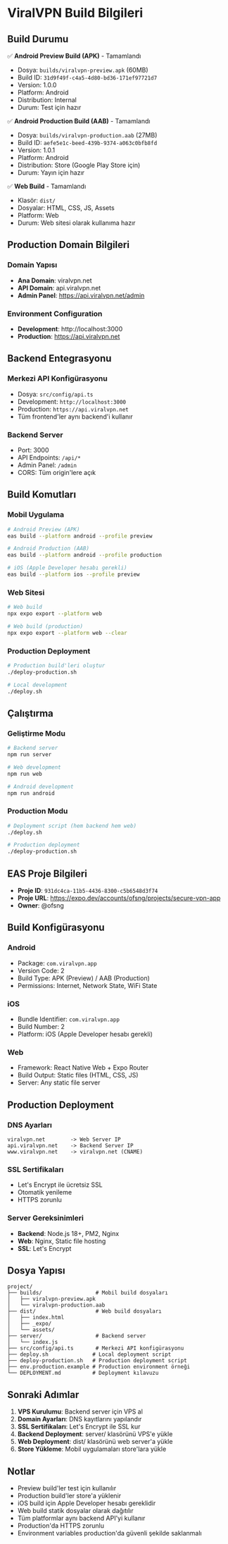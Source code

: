 # ViralVPN Build Bilgileri

## Build Durumu

✅ **Android Preview Build (APK)** - Tamamlandı
- Dosya: `builds/viralvpn-preview.apk` (60MB)
- Build ID: `31d9f49f-c4a5-4d80-bd36-171ef97721d7`
- Version: 1.0.0
- Platform: Android
- Distribution: Internal
- Durum: Test için hazır

✅ **Android Production Build (AAB)** - Tamamlandı
- Dosya: `builds/viralvpn-production.aab` (27MB)
- Build ID: `aefe5e1c-beed-439b-9374-a063c0bfb8fd`
- Version: 1.0.1
- Platform: Android
- Distribution: Store (Google Play Store için)
- Durum: Yayın için hazır

✅ **Web Build** - Tamamlandı
- Klasör: `dist/`
- Dosyalar: HTML, CSS, JS, Assets
- Platform: Web
- Durum: Web sitesi olarak kullanıma hazır

## Production Domain Bilgileri

### Domain Yapısı
- **Ana Domain**: viralvpn.net
- **API Domain**: api.viralvpn.net
- **Admin Panel**: https://api.viralvpn.net/admin

### Environment Configuration
- **Development**: http://localhost:3000
- **Production**: https://api.viralvpn.net

## Backend Entegrasyonu

### Merkezi API Konfigürasyonu
- Dosya: `src/config/api.ts`
- Development: `http://localhost:3000`
- Production: `https://api.viralvpn.net`
- Tüm frontend'ler aynı backend'i kullanır

### Backend Server
- Port: 3000
- API Endpoints: `/api/*`
- Admin Panel: `/admin`
- CORS: Tüm origin'lere açık

## Build Komutları

### Mobil Uygulama
```bash
# Android Preview (APK)
eas build --platform android --profile preview

# Android Production (AAB)
eas build --platform android --profile production

# iOS (Apple Developer hesabı gerekli)
eas build --platform ios --profile preview
```

### Web Sitesi
```bash
# Web build
npx expo export --platform web

# Web build (production)
npx expo export --platform web --clear
```

### Production Deployment
```bash
# Production build'leri oluştur
./deploy-production.sh

# Local development
./deploy.sh
```

## Çalıştırma

### Geliştirme Modu
```bash
# Backend server
npm run server

# Web development
npm run web

# Android development
npm run android
```

### Production Modu
```bash
# Deployment script (hem backend hem web)
./deploy.sh

# Production deployment
./deploy-production.sh
```

## EAS Proje Bilgileri

- **Proje ID**: `931dc4ca-11b5-4436-8300-c5b6548d3f74`
- **Proje URL**: https://expo.dev/accounts/ofsng/projects/secure-vpn-app
- **Owner**: @ofsng

## Build Konfigürasyonu

### Android
- Package: `com.viralvpn.app`
- Version Code: 2
- Build Type: APK (Preview) / AAB (Production)
- Permissions: Internet, Network State, WiFi State

### iOS
- Bundle Identifier: `com.viralvpn.app`
- Build Number: 2
- Platform: iOS (Apple Developer hesabı gerekli)

### Web
- Framework: React Native Web + Expo Router
- Build Output: Static files (HTML, CSS, JS)
- Server: Any static file server

## Production Deployment

### DNS Ayarları
```
viralvpn.net        -> Web Server IP
api.viralvpn.net    -> Backend Server IP
www.viralvpn.net    -> viralvpn.net (CNAME)
```

### SSL Sertifikaları
- Let's Encrypt ile ücretsiz SSL
- Otomatik yenileme
- HTTPS zorunlu

### Server Gereksinimleri
- **Backend**: Node.js 18+, PM2, Nginx
- **Web**: Nginx, Static file hosting
- **SSL**: Let's Encrypt

## Dosya Yapısı

```
project/
├── builds/                 # Mobil build dosyaları
│   ├── viralvpn-preview.apk
│   └── viralvpn-production.aab
├── dist/                   # Web build dosyaları
│   ├── index.html
│   ├── _expo/
│   └── assets/
├── server/                 # Backend server
│   └── index.js
├── src/config/api.ts       # Merkezi API konfigürasyonu
├── deploy.sh              # Local deployment script
├── deploy-production.sh   # Production deployment script
├── env.production.example # Production environment örneği
└── DEPLOYMENT.md          # Deployment kılavuzu
```

## Sonraki Adımlar

1. **VPS Kurulumu**: Backend server için VPS al
2. **Domain Ayarları**: DNS kayıtlarını yapılandır
3. **SSL Sertifikaları**: Let's Encrypt ile SSL kur
4. **Backend Deployment**: server/ klasörünü VPS'e yükle
5. **Web Deployment**: dist/ klasörünü web server'a yükle
6. **Store Yükleme**: Mobil uygulamaları store'lara yükle

## Notlar

- Preview build'ler test için kullanılır
- Production build'ler store'a yüklenir
- iOS build için Apple Developer hesabı gereklidir
- Web build statik dosyalar olarak dağıtılır
- Tüm platformlar aynı backend API'yi kullanır
- Production'da HTTPS zorunlu
- Environment variables production'da güvenli şekilde saklanmalı 